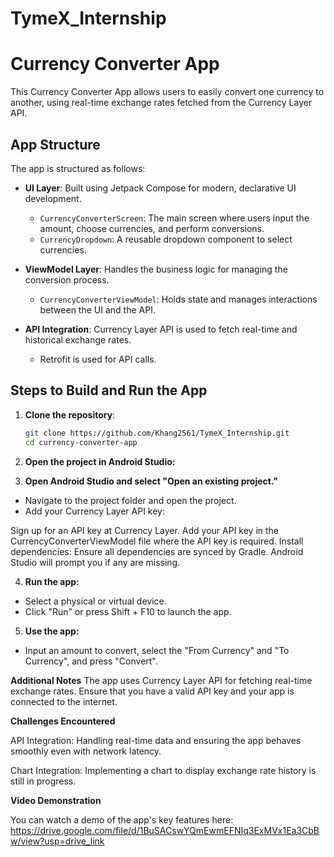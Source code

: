 # TymeX_Internship
# Currency Converter App

This Currency Converter App allows users to easily convert one currency to another, using real-time exchange rates fetched from the Currency Layer API.
## App Structure

The app is structured as follows:

- **UI Layer**: Built using Jetpack Compose for modern, declarative UI development.
  - `CurrencyConverterScreen`: The main screen where users input the amount, choose currencies, and perform conversions.
  - `CurrencyDropdown`: A reusable dropdown component to select currencies.
  
- **ViewModel Layer**: Handles the business logic for managing the conversion process.
  - `CurrencyConverterViewModel`: Holds state and manages interactions between the UI and the API.

- **API Integration**: Currency Layer API is used to fetch real-time and historical exchange rates.
  - Retrofit is used for API calls.
  
## Steps to Build and Run the App

1. **Clone the repository**:
   ```bash
   git clone https://github.com/Khang2561/TymeX_Internship.git
   cd currency-converter-app
2. **Open the project in Android Studio:**

3. **Open Android Studio and select "Open an existing project."**
- Navigate to the project folder and open the project.
- Add your Currency Layer API key:

Sign up for an API key at Currency Layer.
Add your API key in the CurrencyConverterViewModel file where the API key is required.
Install dependencies: Ensure all dependencies are synced by Gradle. Android Studio will prompt you if any are missing.

4. **Run the app:**

- Select a physical or virtual device.
- Click "Run" or press Shift + F10 to launch the app.
5. **Use the app:**

- Input an amount to convert, select the "From Currency" and "To Currency", and press "Convert".

**Additional Notes**
The app uses Currency Layer API for fetching real-time exchange rates. Ensure that you have a valid API key and your app is connected to the internet.

**Challenges Encountered**

API Integration: Handling real-time data and ensuring the app behaves smoothly even with network latency.

Chart Integration: Implementing a chart to display exchange rate history is still in progress.

**Video Demonstration**

You can watch a demo of the app's key features here: https://drive.google.com/file/d/1BuSACswYQmEwmEFNIq3ExMVx1Ea3CbBw/view?usp=drive_link
